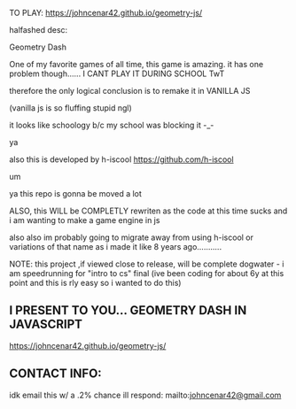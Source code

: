 TO PLAY:
https://johncenar42.github.io/geometry-js/


halfashed desc:

Geometry Dash

One of my favorite games of all time, this game is amazing. it has one problem though...... I CANT PLAY IT DURING SCHOOL TwT

therefore the only logical conclusion is to remake it in VANILLA JS

(vanilla js is so fluffing stupid ngl)



it looks like schoology b/c my school was blocking it -_-




ya


also this is developed by h-iscool
https://github.com/h-iscool

um

ya this repo is gonna be moved a lot

ALSO, this WILL be COMPLETLY rewriten as the code at this time sucks and i am wanting to make a game engine in js

also also im probably going to migrate away from using h-iscool or variations of that name as i made it like 8 years ago...........


NOTE: this project ,if viewed close to release, will be complete dogwater - i am speedrunning for "intro to cs" final (ive been coding for about 6y at this point and this is rly easy so i wanted to do this)


## I PRESENT TO YOU... GEOMETRY DASH IN JAVASCRIPT

https://johncenar42.github.io/geometry-js/

## CONTACT INFO:
idk email this w/ a .2% chance ill respond:
mailto:johncenar42@gmail.com

